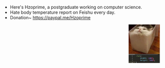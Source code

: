 - Here's Hzoprime, a postgraduate working on computer science.
- Hate body temperature report on Feishu every day.
- Donation~ https://paypal.me/Hzoprime

<img src='https://github.com/Hzoprime/Hzoprime/blob/main/cat.jpeg' align='right' style=' width:100px;height:100 px'/>
